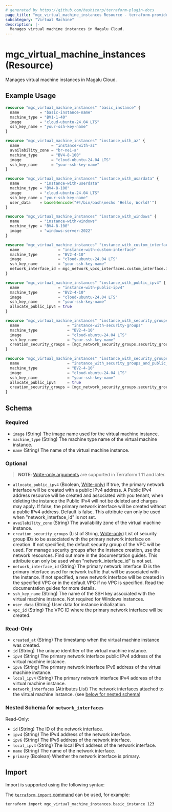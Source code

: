 ```yaml
---
# generated by https://github.com/hashicorp/terraform-plugin-docs
page_title: "mgc_virtual_machine_instances Resource - terraform-provider-mgc"
subcategory: "Virtual Machine"
description: |-
  Manages virtual machine instances in Magalu Cloud.
---
```


# mgc_virtual_machine_instances (Resource)

Manages virtual machine instances in Magalu Cloud.

## Example Usage

```terraform
resource "mgc_virtual_machine_instances" "basic_instance" {
  name         = "basic-instance-name"
  machine_type = "BV1-1-40"
  image        = "cloud-ubuntu-24.04 LTS"
  ssh_key_name = "your-ssh-key-name"
}

resource "mgc_virtual_machine_instances" "instance_with_az" {
  name              = "instance-with-az"
  availability_zone = "br-ne1-a"
  machine_type      = "BV4-8-100"
  image             = "cloud-ubuntu-24.04 LTS"
  ssh_key_name      = "your-ssh-key-name"
}

resource "mgc_virtual_machine_instances" "instance_with_usardata" {
  name         = "instance-with-userdata"
  machine_type = "BV4-8-100"
  image        = "cloud-ubuntu-24.04 LTS"
  ssh_key_name = "your-ssh-key-name"
  user_data    = base64encode("#!/bin/bash\necho 'Hello, World!'")
}

resource "mgc_virtual_machine_instances" "instance_with_windows" {
  name         = "instance-with-windows"
  machine_type = "BV4-8-100"
  image        = "windows-server-2022"
}

resource "mgc_virtual_machine_instances" "instance_with_custom_interface" {
  name                 = "instance-with-custom-interface"
  machine_type         = "BV2-4-10"
  image                = "cloud-ubuntu-24.04 LTS"
  ssh_key_name         = "your-ssh-key-name"
  network_interface_id = mgc_network_vpcs_interfaces.custom_interface.id
}

resource "mgc_virtual_machine_instances" "instance_with_public_ipv4" {
  name                 = "instance-with-public-ipv4"
  machine_type         = "BV2-4-10"
  image                = "cloud-ubuntu-24.04 LTS"
  ssh_key_name         = "your-ssh-key-name"
  allocate_public_ipv4 = true
}

resource "mgc_virtual_machine_instances" "instance_with_security_groups" {
  name                     = "instance-with-security-groups"
  machine_type             = "BV2-4-10"
  image                    = "cloud-ubuntu-24.04 LTS"
  ssh_key_name             = "your-ssh-key-name"
  creation_security_groups = [mgc_network_security_groups.security_group.id]
}

resource "mgc_virtual_machine_instances" "instance_with_security_groups_and_public_ipv4" {
  name                     = "instance_with_security_groups_and_public_ipv4"
  machine_type             = "BV2-4-10"
  image                    = "cloud-ubuntu-24.04 LTS"
  ssh_key_name             = "your-ssh-key-name"
  allocate_public_ipv4     = true
  creation_security_groups = [mgc_network_security_groups.security_group.id]
}
```

<!-- schema generated by tfplugindocs -->
## Schema

### Required

- `image` (String) The image name used for the virtual machine instance.
- `machine_type` (String) The machine type name of the virtual machine instance.
- `name` (String) The name of the virtual machine instance.

### Optional

> **NOTE**: [Write-only arguments](https://developer.hashicorp.com/terraform/language/resources/ephemeral#write-only-arguments) are supported in Terraform 1.11 and later.

- `allocate_public_ipv4` (Boolean, [Write-only](https://developer.hashicorp.com/terraform/language/resources/ephemeral#write-only-arguments)) If true, the primary network interface will be created with a public IPv4 address.
A Public IPv4 address resource will be created and associated with you tenant, when deleting the instance the Public IPv4 will not be deleted and charges may apply.
If false, the primary network interface will be created without a public IPv4 address.
Default is false.
This attribute can only be used when "network_interface_id" is not set.
- `availability_zone` (String) The availability zone of the virtual machine instance.
- `creation_security_groups` (List of String, [Write-only](https://developer.hashicorp.com/terraform/language/resources/ephemeral#write-only-arguments)) List of security group IDs to be associated with the primary network interface on creation.
If not specified, the default security group of the VPC will be used.
For manage security groups after the instance creation, use the network resources.
Find out more in the documentation guides.
This attribute can only be used when "network_interface_id" is not set.
- `network_interface_id` (String) The primary network interface ID is the primary interface used for network traffic that will be associated with the instance.
If not specified, a new network interface will be created in the specified VPC or in the default VPC if no VPC is specified.
Read the documentation guides for more details.
- `ssh_key_name` (String) The name of the SSH key associated with the virtual machine instance. Not required for Windows instances.
- `user_data` (String) User data for instance initialization.
- `vpc_id` (String) The VPC ID where the primary network interface will be created.

### Read-Only

- `created_at` (String) The timestamp when the virtual machine instance was created.
- `id` (String) The unique identifier of the virtual machine instance.
- `ipv4` (String) The primary network interface public IPv4 address of the virtual machine instance.
- `ipv6` (String) The primary network interface IPv6 address of the virtual machine instance.
- `local_ipv4` (String) The primary network interface IPv4 address of the virtual machine instance.
- `network_interfaces` (Attributes List) The network interfaces attached to the virtual machine instance. (see [below for nested schema](#nestedatt--network_interfaces))

<a id="nestedatt--network_interfaces"></a>
### Nested Schema for `network_interfaces`

Read-Only:

- `id` (String) The ID of the network interface.
- `ipv4` (String) The IPv4 address of the network interface.
- `ipv6` (String) The IPv6 address of the network interface.
- `local_ipv4` (String) The local IPv4 address of the network interface.
- `name` (String) The name of the network interface.
- `primary` (Boolean) Whether the network interface is primary.

## Import

Import is supported using the following syntax:

The [`terraform import` command](https://developer.hashicorp.com/terraform/cli/commands/import) can be used, for example:

```shell
terraform import mgc_virtual_machine_instances.basic_instance 123
```
